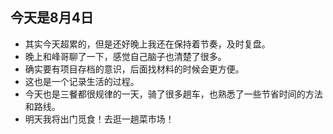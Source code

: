 ## 今天是8月4日
- 其实今天超累的，但是还好晚上我还在保持着节奏，及时复盘。
- 晚上和峰哥聊了一下，感觉自己脑子也清楚了很多。
- 确实要有项目存档的意识，后面找材料的时候会更方便。
- 这也是一个记录生活的过程。
- 今天也是三餐都很规律的一天，骑了很多趟车，也熟悉了一些节省时间的方法和路线。
- 明天我将出门觅食！去逛一趟菜市场！